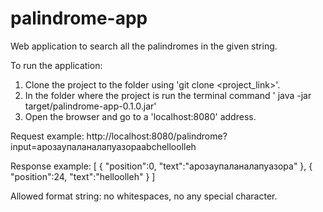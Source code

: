 # palindrome-app
Web application to search all the palindromes in the given string.

To run the application:
1. Clone the project to the folder using 'git clone <project_link>'.
2. In the folder where the project is run the terminal command ' java -jar target/palindrome-app-0.1.0.jar'
3. Open the browser and go to a 'localhost:8080' address.

Request example:
http://localhost:8080/palindrome?input=арозаупаланалапуазораabchelloolleh

Response example:
[
  {
    "position":0,
    "text":"арозаупаланалапуазора"
  },
  {
    "position":24,
    "text":"helloolleh"
  }
]

Allowed format string: no whitespaces, no any special character.
